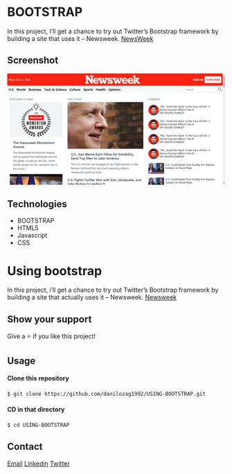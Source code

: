 # BOOTSTRAP

In this project, I’ll get a chance to try out Twitter’s Bootstrap framework by building a site that uses it – Newsweek.
[NewsWeek ](https://www.newsweek.com/)


 ## Screenshot

![screenshot](https://raw.githubusercontent.com/kobiyoyo/BOOTSTRAP/master/images/screenshot.png) 


## Technologies
 * BOOTSTRAP
 * HTML5
 * Javascript
 * CSS
# Using bootstrap
In this project, i’ll get a chance to try out Twitter’s Bootstrap framework by building a site that actually uses it – Newsweek.
[Newsweek](https://www.newsweek.com/)

## Show your support

Give a ⭐️ if you like this project!


## Usage 

#### Clone this repository
```sh
$ git clone https://github.com/danilozag1992/USING-BOOTSTRAP.git
```
#### CD in that directory
```sh
$ cd USING-BOOTSTRAP
```

## Contact
[Email](mailto:danilozagarcanin@gmail.com)
[Linkedin](https://www.linkedin.com/in/danilo-zagarcanin-88169b185/)
[Twitter](https://twitter.com/danilo96061514)

